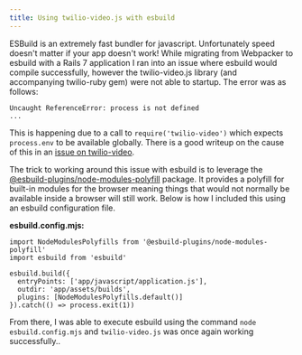 ```yaml
---
title: Using twilio-video.js with esbuild
---
```


ESBuild is an extremely fast bundler for javascript. Unfortunately speed doesn't matter if your app doesn't work! While migrating from Webpacker to esbuild with a Rails 7 application I ran into an issue where esbuild would compile successfully, however the twilio-video.js library (and accompanying twilio-ruby gem) were not able to startup. The error was as follows:

```
Uncaught ReferenceError: process is not defined
...
```
This is happening due to a call to `require('twilio-video')` which expects `process.env` to be available globally.  There is a good writeup on the cause of this in an [issue on twilio-video](https://github.com/twilio/twilio-video.js/issues/1746). 

The trick to working around this issue with esbuild is to leverage the [@esbuild-plugins/node-modules-polyfill](https://www.npmjs.com/package/@esbuild-plugins/node-modules-polyfill) package. It provides a polyfill for built-in modules for the browser meaning things that would not normally be available inside a browser will still work. Below is how I included this using an esbuild configuration file.

**esbuild.config.mjs:**
```
import NodeModulesPolyfills from '@esbuild-plugins/node-modules-polyfill'
import esbuild from 'esbuild'

esbuild.build({
  entryPoints: ['app/javascript/application.js'],
  outdir: 'app/assets/builds',
  plugins: [NodeModulesPolyfills.default()]
}).catch(() => process.exit(1))
```

From there, I was able to execute esbuild using the command `node esbuild.config.mjs` and `twilio-video.js` was once again working successfully..
